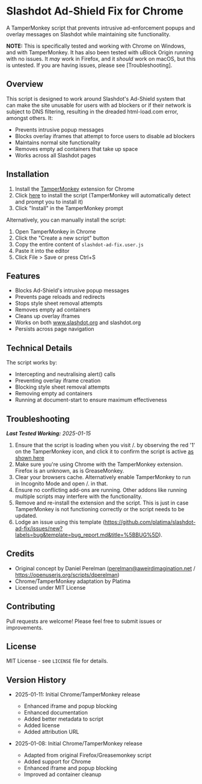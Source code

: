 # Slashdot Ad-Shield Fix for Chrome

A TamperMonkey script that prevents intrusive ad-enforcement popups and overlay messages on Slashdot while maintaining site functionality.

**NOTE:** This is specifically tested and working with Chrome on Windows, and with TamperMonkey. It has also been tested with uBlock Origin running with no issues. It _may_ work in Firefox, and it _should_ work on macOS, but this is untested. If you are having issues, please see [Troubleshooting].

## Overview

This script is designed to work around Slashdot's Ad-Shield system that can make the site unusable for users with ad blockers or if their network is subject to DNS filtering, resulting in the dreaded html-load.com error, amongst others. It:
- Prevents intrusive popup messages
- Blocks overlay iframes that attempt to force users to disable ad blockers
- Maintains normal site functionality
- Removes empty ad containers that take up space
- Works across all Slashdot pages

## Installation

1. Install the [TamperMonkey](https://chrome.google.com/webstore/detail/tampermonkey/dhdgffkkebhmkfjojejmpbldmpobfkfo) extension for Chrome
2. Click [here](https://github.com/platima/slashdot-ad-fix/raw/main/slashdot-ad-fix.user.js) to install the script (TamperMonkey will automatically detect and prompt you to install it)
3. Click "Install" in the TamperMonkey prompt

Alternatively, you can manually install the script:
1. Open TamperMonkey in Chrome
2. Click the "Create a new script" button
3. Copy the entire content of `slashdot-ad-fix.user.js`
4. Paste it into the editor
5. Click File > Save or press Ctrl+S

## Features

- Blocks Ad-Shield's intrusive popup messages
- Prevents page reloads and redirects
- Stops style sheet removal attempts
- Removes empty ad containers
- Cleans up overlay iframes
- Works on both www.slashdot.org and slashdot.org
- Persists across page navigation

## Technical Details

The script works by:
- Intercepting and neutralising alert() calls
- Preventing overlay iframe creation
- Blocking style sheet removal attempts
- Removing empty ad containers
- Running at document-start to ensure maximum effectiveness

## Troubleshooting
_**Last Tested Working:** 2025-01-15_

1. Ensure that the script is loading when you visit /. by observing the red '1' on the TamperMonkey icon, and click it to confirm the script is active [as shown here](example.png)
2. Make sure you're using Chrome with the TamperMonkey extension. Firefox is an unknown, as is GreaseMonkey.
3. Clear your browsers cache. Alternatively enable TamperMonkey to run in Incognito Mode and open /. in that.
4. Ensure no conflicting add-ons are running. Other addons like running multiple scripts may interfere with the functionality.
5. Remove and re-install the extension and the script. This is just in case TamperMonkey is not functioning correctly or the script needs to be updated.
6. Lodge an issue using this template (https://github.com/platima/slashdot-ad-fix/issues/new?labels=bug&template=bug_report.md&title=%5BBUG%5D).

## Credits

- Original concept by Daniel Perelman (perelman@aweirdimagination.net / https://openuserjs.org/scripts/dperelman)
- Chrome/TamperMonkey adaptation by Platima
- Licensed under MIT License

## Contributing

Pull requests are welcome! Please feel free to submit issues or improvements.

## License

MIT License - see `LICENSE` file for details.

## Version History

- 2025-01-11: Initial Chrome/TamperMonkey release
  - Enhanced iframe and popup blocking
  - Enhanced documentation
  - Added better metadata to script
  - Added license
  - Added attribution URL

- 2025-01-08: Initial Chrome/TamperMonkey release
  - Adapted from original Firefox/Greasemonkey script
  - Added support for Chrome
  - Enhanced iframe and popup blocking
  - Improved ad container cleanup
